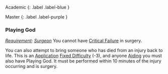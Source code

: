 
Academic
{: .label .label-blue }

Master
{: .label .label-purple }
### Playing God
*[Requirement](Game/Core/Terminology#Requirement): [Surgeon](Game/Blocks/Surgeon)*
You cannot have [Critical Failure](Game/Core/Skills#Critical%20Failure) in surgery. 

You can also attempt to bring someone who has died from an injury back to life. This is an [Application](Game/Core/Intelligence#Application) [Fixed Difficulty](Game/Core/Skills#Fixed%20Difficulty) (-3), and anyone [Aiding](Game/Core/Skills#Aid%20and%20Hindrance) you must also have Playing God. It must be performed within 10 minutes of the injury occurring and is surgery.